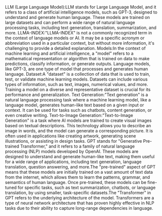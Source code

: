 LLM (Large Language Model):LLM stands for Large Language Model, and it refers to a class of artificial intelligence models, such as GPT-3, designed to understand and generate human language. These models are trained on large datasets and can perform a wide range of natural language processing tasks, including text generation, translation, summarization, and more.
LLMA-INDEX:"LLMA-INDEX" is not a commonly recognized term in the context of language models or AI. It may be a specific acronym or abbreviation used in a particular context, but without more information, it's challenging to provide a detailed explanation.
Models:In the context of machine learning and artificial intelligence, a "model" refers to a mathematical representation or algorithm that is trained on data to make predictions, classify information, or generate outputs. Language models, like GPT-3, are one type of model that processes and generates human language.
Dataset:A "dataset" is a collection of data that is used to train, test, or validate machine learning models. Datasets can include various types of information, such as text, images, numerical values, and more. Training a model on a diverse and representative dataset is crucial for its performance and generalization.
Text Generation:"Text generation" is a natural language processing task where a machine learning model, like a language model, generates human-like text based on a given input or context. It can be used for tasks such as chatbots, content generation, or even creative writing.
Text-to-Image Generation:"Text-to-Image Generation" is a task where AI models are trained to create visual images based on textual descriptions. This technology allows you to describe an image in words, and the model can generate a corresponding picture. It is often used in applications like creating artwork, generating scene illustrations, or assisting in design tasks.
GPT stands for "Generative Pre-trained Transformer," and it refers to a family of natural language processing (NLP) models developed by OpenAI. These models are designed to understand and generate human-like text, making them useful for a wide range of applications, including text generation, language translation, question answering, and more.The "pre-trained" aspect of GPT means that these models are initially trained on a vast amount of text data from the internet, which allows them to learn the patterns, grammar, and semantics of human language. Once pre-trained, these models can be fine-tuned for specific tasks, such as text summarization, chatbots, or language translation, by using smaller, task-specific datasets.The "Transformer" in GPT refers to the underlying architecture of the model. Transformers are a type of neural network architecture that has proven highly effective in NLP tasks due to their ability to capture long-range dependencies in language.
